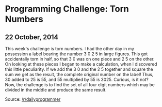 # Programming Challenge: Torn Numbers
## 22 October, 2014

This week's challenge is torn numbers.
I had the other day in my possession a label bearing the number 3 0 2 5 in large figures. This got accidentally torn in half, so that 3 0 was on one piece and 2 5 on the other. On looking at these pieces I began to make a calculation, when I discovered this little peculiarity. If we add the 3 0 and the 2 5 together and square the sum we get as the result, the complete original number on the label! Thus, 30 added to 25 is 55, and 55 multiplied by 55 is 3025. Curious, is it not?
Now, the challenge is to find the set of all four digit numbers which may be divided in the middle and produce the same result.

Source: [/r/dailyprogrammer](https://www.reddit.com/r/dailyprogrammer/comments/230m05/4142014_challenge_158_easy_the_torn_number/)

